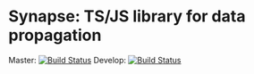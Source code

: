 # Synapse: TS/JS library for data propagation


Master: [![Build Status](https://travis-ci.org/sandrolain/synapse.svg?branch=master)](https://travis-ci.org/sandrolain/synapse)
Develop: [![Build Status](https://travis-ci.org/sandrolain/synapse.svg?branch=develop)](https://travis-ci.org/sandrolain/synapse)

